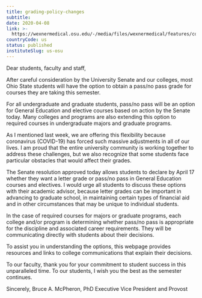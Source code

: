 ```yaml
---
title: grading-policy-changes
subtitle: 
date: 2020-04-08
link: >-
  https://wexnermedical.osu.edu/-/media/files/wexnermedical/features/corona-virus-university-updates/grading-policy-changes-32620.pdf?la=en&hash=D3F89E27362151B007AA4CA5EA25931B17E370A7
countryCode: us
status: published
instituteSlug: us-osu
---
```

Dear students, faculty and staff, 

After careful consideration by the University Senate and our colleges, most Ohio State students will have the option to obtain a pass/no pass grade for courses they are taking this semester. 

For all undergraduate and graduate students, pass/no pass will be an option for General Education and elective courses based on action by the Senate today. Many colleges and programs are also extending this option to required courses in undergraduate majors and graduate programs. 

As I mentioned last week, we are offering this flexibility because coronavirus (COVID-19) has forced such massive adjustments in all of our lives. I am proud that the entire university community is working together to address these challenges, but we also recognize that some students face particular obstacles that would affect their grades. 

The Senate resolution approved today allows students to declare by April 17 whether they want a letter grade or pass/no pass in General Education courses and electives. I would urge all students to discuss these options with their academic advisor, because letter grades can be important in advancing to graduate school, in maintaining certain types of financial aid and in other circumstances that may be unique to individual students. 

In the case of required courses for majors or graduate programs, each college and/or program is determining whether pass/no pass is appropriate for the discipline and associated career requirements. They will be communicating directly with students about their decisions. 

To assist you in understanding the options, this webpage provides resources and links to college communications that explain their decisions. 

To our faculty, thank you for your commitment to student success in this unparalleled time. To our students, I wish you the best as the semester continues. 

Sincerely, 
Bruce A. McPheron, PhD Executive Vice President and Provost
